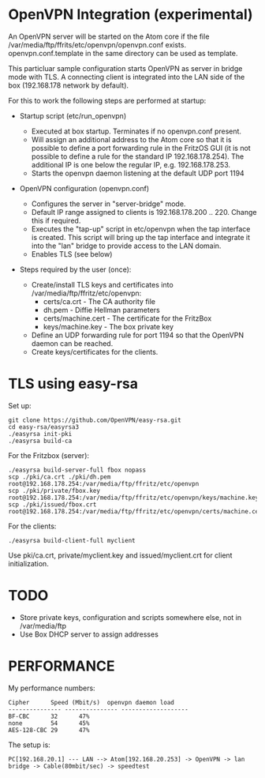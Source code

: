 OpenVPN Integration (experimental)
==================================

An OpenVPN server will be started on the Atom core if the file
/var/media/ftp/ffrits/etc/openvpn/openvpn.conf exists. openvpn.conf.template
in the same directory can be used as template.

This particluar sample configuration starts OpenVPN as server in bridge mode
with TLS. A connecting client is integrated into the LAN side of the box 
(192.168.178 network by default).

For this to work the following steps are performed at startup:

- Startup script (etc/run_openvpn)
	- Executed at box startup. Terminates if no openvpn.conf present.
	- Will assign an additional address to the Atom core so that it
	  is possible to define a port forwarding rule in the FritzOS GUI
	  (it is not possible to define a rule for the standard IP 192.168.178.254).
	  The additional IP is one below the regular IP, e.g. 192.168.178.253.
	- Starts the openvpn daemon listening at the default UDP port 1194

- OpenVPN configuration (openvpn.conf)
	- Configures the server in "server-bridge" mode.
	- Default IP range assigned to clients is 192.168.178.200 .. 220. Change this
	  if required.
	- Executes the "tap-up" script in etc/openvpn when the tap interface is created.
	  This script will bring up the tap interface and integrate it into the "lan"
	  bridge to provide access to the LAN domain.
	- Enables TLS (see below)

- Steps required by the user (once):
	- Create/install TLS keys and certificates into /var/media/ftp/ffritz/etc/openvpn:
		- certs/ca.crt - The CA authority file
		- dh.pem - Diffie Hellman parameters
		- certs/machine.cert - The certificate for the FritzBox
		- keys/machine.key - The box private key
	- Define an UDP forwarding rule for port 1194 so that the OpenVPN daemon can be
	  reached.
	- Create keys/certificates for the clients.


TLS using easy-rsa
==================

Set up:

	git clone https://github.com/OpenVPN/easy-rsa.git
	cd easy-rsa/easyrsa3
	./easyrsa init-pki
	./easyrsa build-ca

For the Fritzbox (server):

	./easyrsa build-server-full fbox nopass
	scp ./pki/ca.crt ./pki/dh.pem root@192.168.178.254:/var/media/ftp/ffritz/etc/openvpn
	scp ./pki/private/fbox.key root@192.168.178.254:/var/media/ftp/ffritz/etc/openvpn/keys/machine.key
	scp ./pki/issued/fbox.crt root@192.168.178.254:/var/media/ftp/ffritz/etc/openvpn/certs/machine.cert

For the clients:

	./easyrsa build-client-full myclient

Use pki/ca.crt, private/myclient.key and issued/myclient.crt for client initialization.

TODO
====
- Store private keys, configuration and scripts somewhere else, not in /var/media/ftp
- Use Box DHCP server to assign addresses


PERFORMANCE
===========

My performance numbers:

	Cipher		Speed (Mbit/s)	openvpn daemon load
	---------------	---------------	-------------------
	BF-CBC		32 		47%
	none		54		45%
	AES-128-CBC	29		47%
	

The setup is:

	PC[192.168.20.1] --- LAN --> Atom[192.168.20.253] -> OpenVPN -> lan bridge -> Cable(80mbit/sec) -> speedtest

